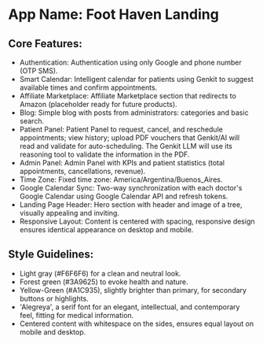 # **App Name**: Foot Haven Landing

## Core Features:

- Authentication: Authentication using only Google and phone number (OTP SMS).
- Smart Calendar: Intelligent calendar for patients using Genkit to suggest available times and confirm appointments.
- Affiliate Marketplace: Affiliate Marketplace section that redirects to Amazon (placeholder ready for future products).
- Blog: Simple blog with posts from administrators: categories and basic search.
- Patient Panel: Patient Panel to request, cancel, and reschedule appointments; view history; upload PDF vouchers that Genkit/AI will read and validate for auto-scheduling. The Genkit LLM will use its reasoning tool to validate the information in the PDF.
- Admin Panel: Admin Panel with KPIs and patient statistics (total appointments, cancellations, revenue).
- Time Zone: Fixed time zone: America/Argentina/Buenos_Aires.
- Google Calendar Sync: Two-way synchronization with each doctor's Google Calendar using Google Calendar API and refresh tokens.
- Landing Page Header: Hero section with header and image of a tree, visually appealing and inviting.
- Responsive Layout: Content is centered with spacing, responsive design ensures identical appearance on desktop and mobile.

## Style Guidelines:

- Light gray (#F6F6F6) for a clean and neutral look.
- Forest green (#3A9625) to evoke health and nature.
- Yellow-Green (#A1C935), slightly brighter than primary, for secondary buttons or highlights.
- 'Alegreya', a serif font for an elegant, intellectual, and contemporary feel, fitting for medical information.
- Centered content with whitespace on the sides, ensures equal layout on mobile and desktop.